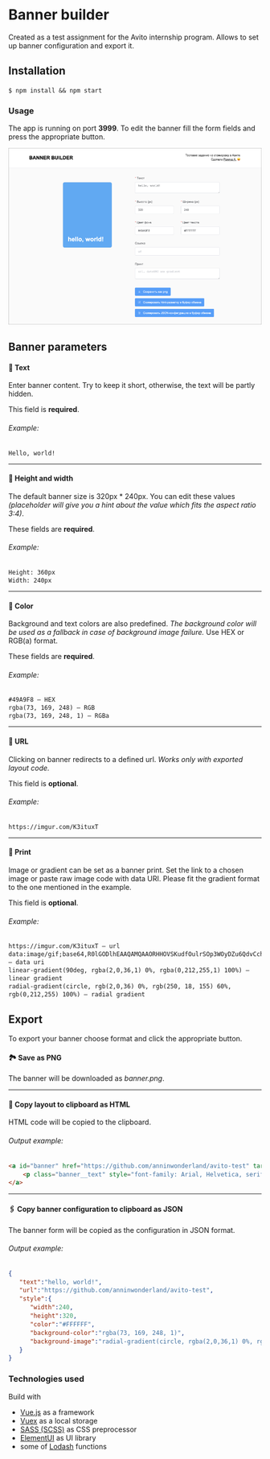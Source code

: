 # Banner builder
Created as a test assignment for the Avito internship program.
Allows to set up banner configuration and export it.

## Installation
```
$ npm install && npm start
```

### Usage
The app is running on port **3999**.
To edit the banner fill the form fields and press the appropriate button.

![App interface](/rm_images/app.png)

## Banner parameters

#### 📃 Text
Enter banner content. Try to keep it short, otherwise, the text will be partly hidden.

This field is **required**.

###### Example: 
```
Hello, world!
```

_____________________
#### 📐 Height and width 
The default banner size is 320px * 240px. You can edit these values *(placeholder will give you a hint about the value which fits the aspect ratio 3:4)*.

These fields are **required**.

###### Example:
```
Height: 360px
Width: 240px
```
_____________________
#### 🎨 Color
Background and text colors are also predefined. *The background color will be used as a fallback in case of background image failure.*
Use HEX or RGB(a) format.

These fields are **required**.

###### Example: 
```
#49A9F8 – HEX
rgba(73, 169, 248) – RGB
rgba(73, 169, 248, 1) – RGBa
```
_____________________
#### 🔗 URL
Clicking on banner redirects to a defined url. *Works only with exported layout code.*

This field is **optional**.

###### Example: 
```
https://imgur.com/K3ituxT
```

_____________________
#### 🍭 Print
Image or gradient can be set as a banner print.
Set the link to a chosen image or paste raw image code with data URI. Please fit the gradient format to the one mentioned in the example.

This field is **optional**.

###### Example: 
```
https://imgur.com/K3ituxT – url
data:image/gif;base64,R0lGODlhEAAQAMQAAORHHOVSKudfOulrSOp3WOyDZu6QdvCchPGolfO0o/XBs/fNwfjZ0frl3/zy7////wAAAAAAAAAAAAAAAAAAAAAAAAAAAAAAAAAAAAAAAAAAAAAAAAAAAAAAAAAAAAAAACH5BAkAABAALAAAAAAQABAAAAVVICSOZGlCQAosJ6mu7fiyZeKqNKToQGDsM8hBADgUXoGAiqhSvp5QAnQKGIgUhwFUYLCVDFCrKUE1lBavAViFIDlTImbKC5Gm2hB0SlBCBMQiB0UjIQA7 – data uri
linear-gradient(90deg, rgba(2,0,36,1) 0%, rgba(0,212,255,1) 100%) – linear gradient
radial-gradient(circle, rgb(2,0,36) 0%, rgb(250, 18, 155) 60%, rgb(0,212,255) 100%) – radial gradient
```

## Export

To export your banner choose format and click the appropriate button.


#### 🏞 Save as PNG
The banner will be downloaded as *banner.png*.
_____________________

#### 📝 Copy layout to clipboard as HTML
HTML code will be copied to the clipboard.

###### Output example: 

```html
<a id="banner" href="https://github.com/anninwonderland/avito-test" target="_blank" class="banner" style="border-radius: 8px; max-width: 100%; display: flex; -webkit-box-align: end; align-items: flex-end; text-decoration: none; background-position: center center; background-size: cover; background-repeat: no-repeat; height: 320px; width: 240px; color: rgb(255, 255, 255); background-color: rgb(73, 169, 248); background-image: radial-gradient(circle, rgb(2, 0, 36) 0%, rgb(0, 212, 255) 100%);">
    <p class="banner__text" style="font-family: Arial, Helvetica, serif; font-weight: bold; color: inherit; white-space: pre-line; overflow-wrap: break-word; padding: 0px; margin: 10%; width: calc(100% - 24px); max-width: calc(100% - 24px); display: -webkit-box; overflow: hidden; text-overflow: ellipsis; -webkit-line-clamp: 3; -webkit-box-orient: vertical; hyphens: auto; font-size: 30px;">hello, world!</p>
</a>
```
_____________________

#### 🖇 Copy banner configuration to clipboard as JSON
The banner form will be copied as the configuration in JSON format.

###### Output example: 
```json
{
   "text":"hello, world!",
   "url":"https://github.com/anninwonderland/avito-test",
   "style":{
      "width":240,
      "height":320,
      "color":"#FFFFFF",
      "background-color":"rgba(73, 169, 248, 1)",
      "background-image":"radial-gradient(circle, rgba(2,0,36,1) 0%, rgba(0,212,255,1) 100%)"
   }
}
```

### Technologies used
Build with



* [Vue.js](https://vuejs.org) as a framework
* [Vuex](https://router.vuejs.org/) as a local storage
* [SASS (SCSS)](https://sass-lang.com/) as CSS preprocessor
* [ElementUI](https://element.eleme.io/#/en-US) as UI library
* some of [Lodash](https://lodash.com/) functions
